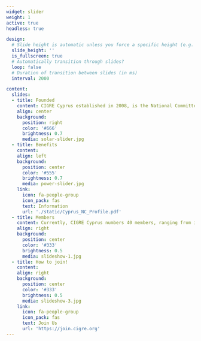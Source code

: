 ```yaml
---
widget: slider
weight: 1
active: true
headless: true

design:
  # Slide height is automatic unless you force a specific height (e.g. '400px')
  slide_height: ''
  is_fullscreen: true
  # Automatically transition through slides?
  loop: false
  # Duration of transition between slides (in ms)
  interval: 2000

content:
  slides:
  - title: Founded
    content: CIGRE Cyprus established in 2008, is the National Committee and local representative organisation of CIGRE in Cyprus.
    align: center
    background:
      position: right
      color: '#666'
      brightness: 0.7
      media: solar-slider.jpg
  - title: Benefits
    content: 
    align: left
    background:
      position: center
      color: '#555'
      brightness: 0.7
      media: power-slider.jpg
    link:
      icon: fa-people-group
      icon_pack: fas
      text: Information
      url: './static/Cyprus_NC_Profile.pdf'
  - title: Members
    content: Currently, CIGRE Cyprus numbers 40 members, ranging from individuals to large scale companies (TSOC, DSOC, EAC, Vassiliko) and universities (UCY, CUT, Frederick University).
    align: right
    background:
      position: center
      color: '#333'
      brightness: 0.5
      media: slideshow-1.jpg
  - title: How to join!
    content: 
    align: right
    background:
      position: center
      color: '#333'
      brightness: 0.5
      media: slideshow-3.jpg
    link:
      icon: fa-people-group
      icon_pack: fas
      text: Join Us
      url: 'https://join.cigre.org'
---
```

